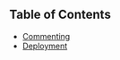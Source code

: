 ## Table of Contents
- [Commenting](https://github.com/Rounded/styleguides/blob/master/comments.md)
- [Deployment](http://github.com/Rounded/styleguides/blob/master/deployment.md)